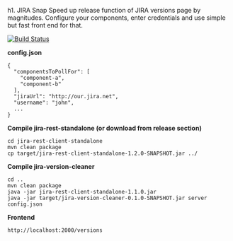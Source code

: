 h1. JIRA Snap
Speed up release function of JIRA versions page by magnitudes. Configure your components, enter credentials and use simple but fast front end for that.

[![Build Status](https://travis-ci.org/Husterknupp/jira-snap.svg)](https://travis-ci.org/Husterknupp/jira-snap)

**config.json**
```
{
  "componentsToPollFor": [
    "component-a",
    "component-b"
  ],
  "jiraUrl": "http://our.jira.net",
  "username": "john",
  ...
}
```

**Compile jira-rest-standalone (or download from release section)**
```
cd jira-rest-client-standalone
mvn clean package
cp target/jira-rest-client-standalone-1.2.0-SNAPSHOT.jar ../
```

**Compile jira-version-cleaner**
```
cd ..
mvn clean package
java -jar jira-rest-client-standalone-1.1.0.jar
java -jar target/jira-version-cleaner-0.1.0-SNAPSHOT.jar server config.json
```

**Frontend**

`http://localhost:2000/versions`

